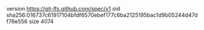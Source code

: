version https://git-lfs.github.com/spec/v1
oid sha256:016737c61917104bfdf6570ebef177c6ba2125195bac1d9b05244d47df76e556
size 4074

